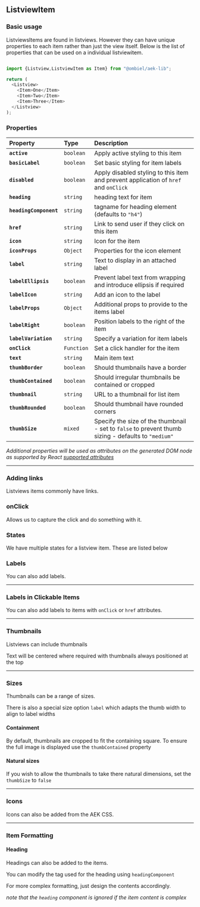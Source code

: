 ## ListviewItem

### Basic usage

ListviewsItems are found in listviews. However they can have unique properties to each item rather than just the view itself. Below is the list of properties that can be used on a individual listviewitem.


``` javascript

import {Listview,ListviewItem as Item} from "@ombiel/aek-lib";

return (
  <Listview>
    <Item>One</Item>
    <Item>Two</Item>
    <Item>Three</Item>
  </Listview>
);

```

### Properties

| Property               | Type       | Description                                                                                         |
|:-----------------------|:-----------|:----------------------------------------------------------------------------------------------------|
| **`active`**           | `boolean`  | Apply active styling to this item                                                                   |
| **`basicLabel`**       | `boolean`  | Set basic styling for item labels                                                                   |
| **`disabled`**         | `boolean`  | Apply disabled styling to this item and prevent application of `href` and `onClick`                 |
| **`heading`**          | `string`   | heading text for item                                                                               |
| **`headingComponent`** | `string`   | tagname for heading element (defaults to `"h4"`)                                                    |
| **`href`**             | `string`   | Link to send user if they click on this item                                                        |
| **`icon`**             | `string`   | Icon for the item                                                                                   |
| **`iconProps`**        | `Object`   | Properties for the icon element                                                                     |
| **`label`**            | `string`   | Text to display in an attached label                                                                |
| **`labelEllipsis`**    | `boolean`  | Prevent label text from wrapping and introduce ellipsis if required                                 |
| **`labelIcon`**        | `string`   | Add an icon to the label                                                                            |
| **`labelProps`**       | `Object`   | Additional props to provide to the items label                                                      |
| **`labelRight`**       | `boolean`  | Position labels to the right of the item                                                            |
| **`labelVariation`**   | `string`   | Specify a variation for item labels                                                                 |
| **`onClick`**          | `Function` | Set a click handler for the item                                                                    |
| **`text`**             | `string`   | Main item text                                                                                      |
| **`thumbBorder`**      | `boolean`  | Should thumbnails have a border                                                                     |
| **`thumbContained`**   | `boolean`  | Should irregular thumbnails be contained or cropped                                                 |
| **`thumbnail`**        | `string`   | URL to a thumbnail for list item                                                                    |
| **`thumbRounded`**     | `boolean`  | Should thumbnail have rounded corners                                                               |
| **`thumbSize`**        | `mixed`    | Specify the size of the thumbnail - set to `false` to prevent thumb sizing - defaults to `"medium"` |


_Additional properties will be used as attributes on the generated DOM node as supported by React [supported attributes](https://facebook.github.io/react/docs/tags-and-attributes.html#html-attributes)_

--------


### Adding links

Listviews items commonly have links.

<script type="text/aek-example" data-contained data-ex="148604109743992755711" >

  import {Listview, ListviewItem as Item} from "@ombiel/aek-lib";

  return (
    <Listview>
      <Item href="http://www.facebook.com">Facebook</Item>
      <Item href="http://www.google.com">Google</Item>
    </Listview>
  );

</script>

### onClick

Allows us to capture the click and do something with it.

<script type="text/aek-example" data-contained data-ex="148604109743991457232" >

  import {Listview, ListviewItem as Item} from "@ombiel/aek-lib";

  function handler1(e) {
    e.preventDefault();
    alert("I am Item One");
  }

  function handler2(e) {
    e.preventDefault();
    alert("I am Item Two");
  }

  return (
    <Listview>
      <Item onClick={handler1}>Item One</Item>
      <Item onClick={handler2}>Item Two</Item>
    </Listview>
  );

</script>

### States

We have multiple states for a listview item. These are listed below

<script type="text/aek-example" data-contained data-ex="148604109743959602908" >

  import {Listview, ListviewItem as Item} from "@ombiel/aek-lib";

  return (
    <Listview>
      <Item href="#">Normal Item</Item>
      <Item active href="#">Active Item</Item>
      <Item href="#" disabled>Disabled Item</Item>
    </Listview>
  );

</script>


### Labels

You can also add labels.

<script type="text/aek-example" data-contained data-ex="148604109743907114666" >

  import {Listview, ListviewItem as Item} from "@ombiel/aek-lib";

  return (
    <Listview>
      <Item label="Label 1">Dapibus Purus Ipsum</Item>
      <Item label="Label 2" basicLabel labelVariation="alt">Pellentesque ornare sem lacinia quam venenatis vestibulum. Pellentesque ornare sem lacinia quam venenatis vestibulum. Pellentesque ornare sem lacinia quam venenatis vestibulum.</Item>
      <Item label="Label 3" labelVariation="alt" labelRight>Dapibus Purus Ipsum</Item>
      <Item label="Label 4" icon="rocket" labelVariation="alt" labelRight labelIcon="comment">Dapibus Purus Ipsum</Item>
      <Item label="A much longer label that should need clipping" basicLabel labelEllipsis>Pellentesque ornare sem lacinia quam venenatis vestibulum. Pellentesque ornare sem lacinia quam venenatis vestibulum. Pellentesque ornare sem lacinia quam venenatis vestibulum.</Item>
      <Item label="Label 5" labelVariation="alt" labelProps={{style:{color:"#000033",textShadow:"1px 1px 2px #fff",fontWeight:"bold"}}}>Pellentesque ornare sem lacinia quam venenatis vestibulum. Pellentesque ornare sem lacinia quam venenatis vestibulum. Pellentesque ornare sem lacinia quam venenatis vestibulum.</Item>
    </Listview>
  );

</script>

---

### Labels in Clickable Items

You can also add labels to items with `onClick` or `href` attributes.

<script type="text/aek-example" data-contained data-ex="148604109743931134562" >

  import {Listview, ListviewItem as Item} from "@ombiel/aek-lib";

  return (
    <Listview>
      <Item label="Label 1" href="#">Dapibus Purus Ipsum</Item>
      <Item label="Label 2" href="#" basicLabel labelVariation="alt">Pellentesque ornare sem lacinia quam venenatis vestibulum. Pellentesque ornare sem lacinia quam venenatis vestibulum. Pellentesque ornare sem lacinia quam venenatis vestibulum.</Item>
      <Item label="Label 3" onClick={(e)=>e.preventDefault()} labelRight labelVariation="alt">Dapibus Purus Ipsum</Item>
      <Item label="Label 4" onClick={(e)=>e.preventDefault()} basicLabel labelRight labelVariation="alt" icon="home" labelIcon="rocket">Dapibus Purus Ipsum</Item>
      <Item label="A much longer label that should need clipping" onClick={(e)=>e.preventDefault()} basicLabel labelEllipsis>Pellentesque ornare sem lacinia quam venenatis vestibulum. Pellentesque ornare sem lacinia quam venenatis vestibulum. Pellentesque ornare sem lacinia quam venenatis vestibulum.</Item>
      <Item label="Label 5" labelVariation="alt" onClick={(e)=>e.preventDefault()} labelProps={{style:{color:"#000033",textShadow:"1px 1px 2px #fff",fontWeight:"bold"}}}>Pellentesque ornare sem lacinia quam venenatis vestibulum. Pellentesque ornare sem lacinia quam venenatis vestibulum. Pellentesque ornare sem lacinia quam venenatis vestibulum.</Item>
    </Listview>
  );

</script>

---

### Thumbnails

Listviews can include thumbnails

<script type="text/aek-example" data-contained data-ex="148604109743962802785" >

  import {Listview, ListviewItem as Item} from "@ombiel/aek-lib";

  return (
    <Listview>
      <Item thumbnail="https://ph.ob1.nu/100/151">Standard thumbnail</Item>
      <Item thumbnail="https://ph.ob1.nu/50/100?multiple">Example with some<br/>multiple lines</Item>
      <Item thumbnail="https://ph.ob1.nu/50/100?image=48" thumbBorder>Bordered thumbnail</Item>
      <Item thumbnail="https://ph.ob1.nu/100/120?square" thumbRounded={false}>Square corners</Item>
    </Listview>
  );

</script>

Text will be centered where required with thumbnails always positioned at the top

<script type="text/aek-example" data-contained data-ex="148604109743926080572" >

  import {Listview, ListviewItem as Item} from "@ombiel/aek-lib";

  return (
    <Listview>
      <Item thumbnail="https://ph.ob1.nu/100/100?more">
        <p className="small"><em>New Item</em></p>
        <h4>An item with more content</h4>
        <p>Duis mollis, est non commodo luctus, nisi erat porttitor ligula, eget lacinia odio sem nec elit.
        Maecenas sed diam eget risus varius blandit sit amet non magna.</p>
      </Item>
    </Listview>
  );

</script>

---

### Sizes

Thumbnails can be a range of sizes.

<script type="text/aek-example" data-contained data-ex="148604109743909368866" >

  import {Listview, ListviewItem as Item} from "@ombiel/aek-lib";

  return (
    <Listview>
      <Item thumbnail="https://ph.ob1.nu/200/200" thumbSize="mini">mini</Item>
      <Item thumbnail="https://ph.ob1.nu/200/200" thumbSize="tiny">tiny</Item>
      <Item thumbnail="https://ph.ob1.nu/200/200" thumbSize="small">small</Item>
      <Item thumbnail="https://ph.ob1.nu/200/200" thumbSize="medium">medium (default)</Item>
      <Item thumbnail="https://ph.ob1.nu/200/200" thumbSize="large">large</Item>
      <Item thumbnail="https://ph.ob1.nu/200/200" thumbSize="big">big</Item>
      <Item thumbnail="https://ph.ob1.nu/200/200" thumbSize="huge">huge</Item>
    </Listview>
  );

</script>

There is also a special size option `label` which adapts the thumb width to align to label widths

<script type="text/aek-example" data-contained data-ex="148604109743986153756" >

  import {Listview, ListviewItem as Item} from "@ombiel/aek-lib";

  return (
    <Listview uniformLabels>
      <Item thumbnail="https://ph.ob1.nu/200/200" thumbSize="label">
        <p><strong>Text</strong></p>
        <p>Lorem Ipsum</p>
      </Item>
      <Item label="Label 1" href="#">Dapibus Purus Ipsum</Item>
      <Item label="Label 2" href="#" basicLabel labelVariation="alt">Pellentesque ornare sem lacinia quam venenatis vestibulum. Pellentesque ornare sem lacinia quam venenatis vestibulum. Pellentesque ornare sem lacinia quam venenatis vestibulum.</Item>
    </Listview>
  );

</script>


#### Containment

By default, thumbnails are cropped to fit the containing square. To ensure the full image is displayed use the `thumbContained` property

<script type="text/aek-example" data-contained data-ex="148604109743956986894" >

  import {Listview, ListviewItem as Item} from "@ombiel/aek-lib";

  return (
    <Listview>
      <Item thumbnail="https://ph.ob1.nu/200/101" thumbSize="huge" thumbBorder>normal (cropped)</Item>
      <Item thumbnail="https://ph.ob1.nu/200/101" thumbSize="huge" thumbContained thumbBorder>contained</Item>
      <Item thumbnail="https://ph.ob1.nu/100/200" thumbSize="huge" thumbBorder>normal (cropped)</Item>
      <Item thumbnail="https://ph.ob1.nu/100/200" thumbSize="huge" thumbContained thumbBorder>contained</Item>
    </Listview>
  );

</script>


#### Natural sizes

If you wish to allow the thumbnails to take there natural dimensions, set the `thumbSize` to `false`


<script type="text/aek-example" data-contained data-ex="148604109743974786268" >

  import {Listview, ListviewItem as Item} from "@ombiel/aek-lib";

  return (
    <Listview>
      <Item thumbnail="https://ph.ob1.nu/100/50" thumbSize={false}>wide image</Item>
      <Item thumbnail="https://ph.ob1.nu/50/100" thumbSize={false}>tall image</Item>
    </Listview>
  );

</script>


---

### Icons

Icons can also be added from the AEK CSS.

<script type="text/aek-example" data-contained data-ex="148604109743976993273" >

  import {Listview, ListviewItem as Item} from "@ombiel/aek-lib";

  return (
    <Listview>
      <Item icon="rocket" thumbSize="mini">mini</Item>
      <Item icon="rocket" thumbSize="tiny">tiny</Item>
      <Item icon="rocket" thumbSize="small">small</Item>
      <Item icon="rocket" thumbSize="medium">medium (default)</Item>
      <Item icon="rocket" thumbSize="large">large</Item>
      <Item icon="rocket" thumbSize="big">big</Item>
      <Item icon="rocket" thumbSize="huge">huge</Item>
    </Listview>
  );

</script>

-----

### Item Formatting

#### Heading

Headings can also be added to the items.

<script type="text/aek-example" data-contained data-ex="148604109743963938040" >

  import {Listview, ListviewItem as Item} from "@ombiel/aek-lib";

  return (
    <Listview>
      <Item heading="Facebook" icon="facebook" href="http://www.facebook.com">www.facebook.com</Item>
      <Item heading="Google" icon="google" href="http://www.google.com">www.google.com<br/>new line</Item>
    </Listview>
  );

</script>

You can modify the tag used for the heading using `headingComponent`

<script type="text/aek-example" data-contained data-ex="148604109743992787865" >

  import {Listview, ListviewItem as Item} from "@ombiel/aek-lib";

  return (
    <Listview>
      <Item heading="Heading Two" headingComponent="h2">Paragraph</Item>
      <Item heading="Heading Three" headingComponent="h3">Paragraph</Item>
      <Item heading="Heading Four" headingComponent="h4">Paragraph</Item>
      <Item heading="Heading Five" headingComponent="h5">Paragraph</Item>
    </Listview>
  );

</script>

For more complex formatting, just design the contents accordingly.

<script type="text/aek-example" data-contained data-ex="148604109743991137961" >

  import {Listview, ListviewItem as Item} from "@ombiel/aek-lib";

  return (
    <Listview>
      <Item href="#" active>
        <h2>Heading Two</h2>
        <p className="large">Large Text</p>
        <p className="small"><em>Normal Text</em></p>
      </Item>
      <Item>
        <p className="small"><em>Small Text</em></p>
        <p className="large">Large Text</p>
        <p>Paragraph</p>
      </Item>
      <Item onClick={()=>false}>
        <p className="small"><em>Small Text</em></p>
        <p className="large">Large Text</p>
        <p>Paragraph</p>
      </Item>
    </Listview>
  );

</script>

_note that the `heading` component is ignored if the item content is complex_
